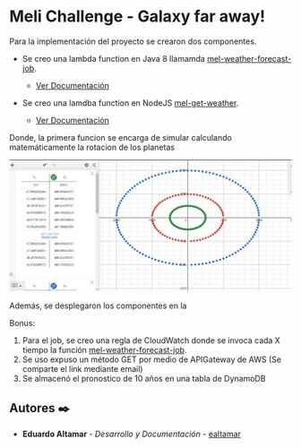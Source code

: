 # Meli Challenge - Galaxy far away!

Para la implementación del proyecto se crearon dos componentes.

* Se creo una lambda function en Java 8 llamamda [mel-weather-forecast-job](https://github.com/ealtamar2/GalaxyFarAwait/tree/main/mel-weather-forecast-job).
  * [Ver Documentación](https://github.com/ealtamar2/GalaxyFarAwait/blob/main/mel-weather-forecast-job/README.md) 
    
* Se creo una lamdba function en NodeJS  [mel-get-weather](https://github.com/ealtamar2/GalaxyFarAwait/tree/main/mel-get-weather).
  * [Ver Documentación](https://github.com/ealtamar2/GalaxyFarAwait/blob/main/mel-get-weather/README.md)    

Donde, la primera funcion se encarga de simular calculando matemáticamente la rotacion de los planetas

![Gráfica](https://github.com/ealtamar2/GalaxyFarAwait/blob/main/mel-weather-forecast-job/images/Graphic.PNG)

Además, se desplegaron los componentes en la 





Bonus:
  1. Para el job, se creo una regla de CloudWatch donde se invoca cada X tiempo la función [mel-weather-forecast-job](https://github.com/ealtamar2/GalaxyFarAwait/tree/main/mel-weather-forecast-job).
  2. Se uso expuso un método GET por medio de APIGateway de AWS (Se comparte el link mediante email)
  3. Se almacenó el pronostico de 10 años en una tabla de DynamoDB

## Autores ✒️

* **Eduardo Altamar** - *Desarrollo y Documentación* - [ealtamar](https://github.com/ealtamar2)


